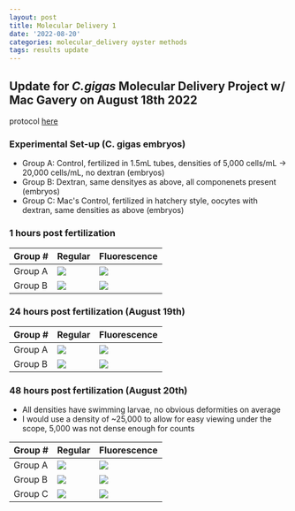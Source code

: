 ```yaml
---
layout: post
title: Molecular Delivery 1
date: '2022-08-20'
categories: molecular_delivery oyster methods
tags: results update
---
```


## Update for _C.gigas_ Molecular Delivery Project w/ Mac Gavery on August 18th 2022

protocol [here](https://docs.google.com/document/d/1tnhOlAjTnE3xq_jYPnpyv-GLDOd39zkixiHknnmJKyw/edit)


### Experimental Set-up (C. gigas embryos)

- Group A: Control, fertilized in 1.5mL tubes, densities of 5,000 cells/mL -> 20,000 cells/mL, no dextran (embryos) 
- Group B: Dextran, same densityes as above, all componenets present (embryos) 
- Group C: Mac's Control, fertilized in hatchery style, oocytes with dextran, same densities as above (embryos) 

### 1 hours post fertilization
| Group # | Regular | Fluorescence |
|---|---|---|
| Group A |![](https://raw.githubusercontent.com/ocattau/ocattau.github.io/master/assets/embryos_no_dextran.jpg)|![](https://raw.githubusercontent.com/ocattau/ocattau.github.io/master/assets/embryos_no_dextran_green.jpg)|
| Group B |![](https://raw.githubusercontent.com/ocattau/ocattau.github.io/master/assets/embryos_dextran_regular.jpg)|![](https://raw.githubusercontent.com/ocattau/ocattau.github.io/master/assets/embryos_dextran_green_2.jpg)|


### 24 hours post fertilization (August 19th)
| Group # | Regular | Fluorescence |
|---|---|---|
| Group A | ![](https://raw.githubusercontent.com/ocattau/ocattau.github.io/master/assets/Dhinge_24hours_no_dex.jpg) | ![](https://raw.githubusercontent.com/ocattau/ocattau.github.io/master/assets/Dhinge_24hours_no_dex_green.jpg) |
| Group B | ![](https://raw.githubusercontent.com/ocattau/ocattau.github.io/master/assets/20k_dex_10x.jpg) | ![](https://raw.githubusercontent.com/ocattau/ocattau.github.io/master/assets/20k_dex_green_10x.jpg) |


### 48 hours post fertilization (August 20th)
- All densities have swimming larvae, no obvious deformities on average
- I would use a density of ~25,000 to allow for easy viewing under the scope, 5,000 was not dense enough for counts

| Group # | Regular | Fluorescence |
|---|---|---|
| Group A |![](https://raw.githubusercontent.com/ocattau/ocattau.github.io/master/assets/control_regular_20k.jpg)|![](https://raw.githubusercontent.com/ocattau/ocattau.github.io/master/assets/control_20k_green.jpg)|
| Group B |![](https://raw.githubusercontent.com/ocattau/ocattau.github.io/master/assets/dextran_20k_regular.jpg)|![](https://raw.githubusercontent.com/ocattau/ocattau.github.io/master/assets/dextran_20k_embryos_green.jpg)|
| Group C |![](https://raw.githubusercontent.com/ocattau/ocattau.github.io/master/assets/mac_control_20k_regular_no_dex.jpg)|![](https://raw.githubusercontent.com/ocattau/ocattau.github.io/master/assets/mac_control_embryos_20k_green.jpg)| 
